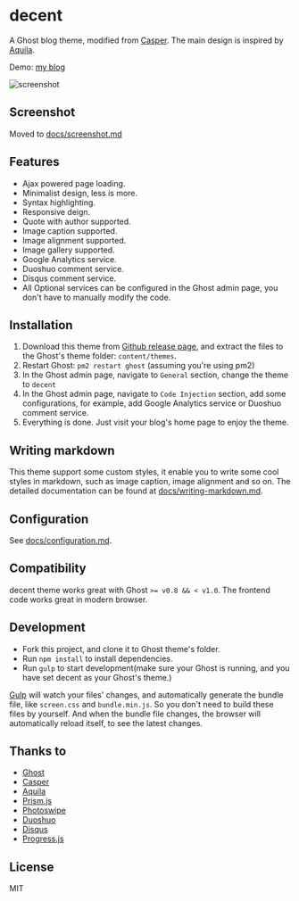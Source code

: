 # decent

A Ghost blog theme, modified from [Casper](https://github.com/TryGhost/Casper). The main design is inspired by [Aquila](https://github.com/lxndio/Aquila).

Demo: [my blog](https://blog.serenader.me)

![screenshot](screenshot/homepage.jpg)

## Screenshot

Moved to [docs/screenshot.md](docs/screenshot.md)

## Features

- Ajax powered page loading.
- Minimalist design, less is more.
- Syntax highlighting.
- Responsive deign.
- Quote with author supported.
- Image caption supported.
- Image alignment supported.
- Image gallery supported.
- Google Analytics service.
- Duoshuo comment service.
- Disqus comment service.
- All Optional services can be configured in the Ghost admin page, you don't have to manually modify the code.

## Installation

1. Download this theme from [Github release page](https://github.com/serenader2014/decent/releases), and extract the files to the Ghost's theme folder: `content/themes`.
2. Restart Ghost: `pm2 restart ghost` (assuming you're using pm2)
3. In the Ghost admin page, navigate to `General` section, change the theme to `decent`
4. In the Ghost admin page, navigate to `Code Injection` section, add some configurations, for example, add Google Analytics service or Duoshuo comment service.
5. Everything is done. Just visit your blog's home page to enjoy the theme.

## Writing markdown

This theme support some custom styles, it enable you to write some cool styles in markdown, such as image caption, image alignment and so on. The detailed documentation can be found at [docs/writing-markdown.md](docs/writing-markdown.md).

## Configuration

See [docs/configuration.md](docs/configuration.md).

## Compatibility

decent theme works great with Ghost `>= v0.8 && < v1.0`. The frontend code works great in modern browser.

## Development

- Fork this project, and clone it to Ghost theme's folder.
- Run `npm install` to install dependencies.
- Run `gulp` to start development(make sure your Ghost is running, and you have set decent as your Ghost's theme.)

[Gulp](http://gulpjs.com) will watch your files' changes, and automatically generate the bundle file, like `screen.css` and `bundle.min.js`. So you don't need to build these files by yourself. And when the bundle file changes, the browser will automatically reload itself, to see the latest changes.

## Thanks to

- [Ghost](https://ghost.org)
- [Casper](https://github.com/TryGhost/Casper)
- [Aquila](https://github.com/lxndio/Aquila)
- [Prism.js](http://prismjs.com/index.html)
- [Photoswipe](http://photoswipe.com/)
- [Duoshuo](http://duoshuo.com/)
- [Disqus](https://disqus.com/)
- [Progress.js](https://github.com/serenader2014/progress.js)

## License

MIT
